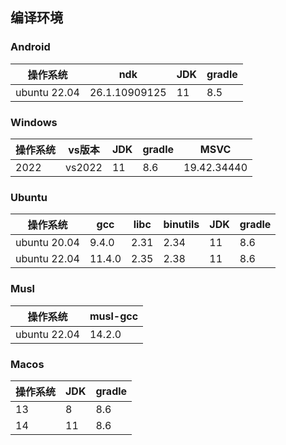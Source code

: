 ## 编译环境

### Android

| 操作系统         | ndk           | JDK | gradle |
|--------------|---------------|-----|--------|
| ubuntu 22.04 | 26.1.10909125 | 11  | 8.5    |

### Windows

| 操作系统 | vs版本   | JDK | gradle | MSVC        |
|------|--------|-----|--------|-------------|
| 2022 | vs2022 | 11  | 8.6    | 19.42.34440 |

### Ubuntu

| 操作系统         | gcc    | libc | binutils | JDK | gradle |
|--------------|--------|------|----------|-----|--------|
| ubuntu 20.04 | 9.4.0  | 2.31 | 2.34     | 11  | 8.6    |
| ubuntu 22.04 | 11.4.0 | 2.35 | 2.38     | 11  | 8.6    |

### Musl

| 操作系统         | musl-gcc |
|--------------|----------|
| ubuntu 22.04 | 14.2.0   |

### Macos

| 操作系统 | JDK | gradle |
|------|-----|--------|
| 13   | 8   | 8.6    |
| 14   | 11  | 8.6    |
